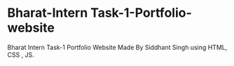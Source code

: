 # Bharat-Intern Task-1-Portfolio-website
Bharat Intern Task-1 Portfolio Website  Made By Siddhant Singh using HTML, CSS , JS.
